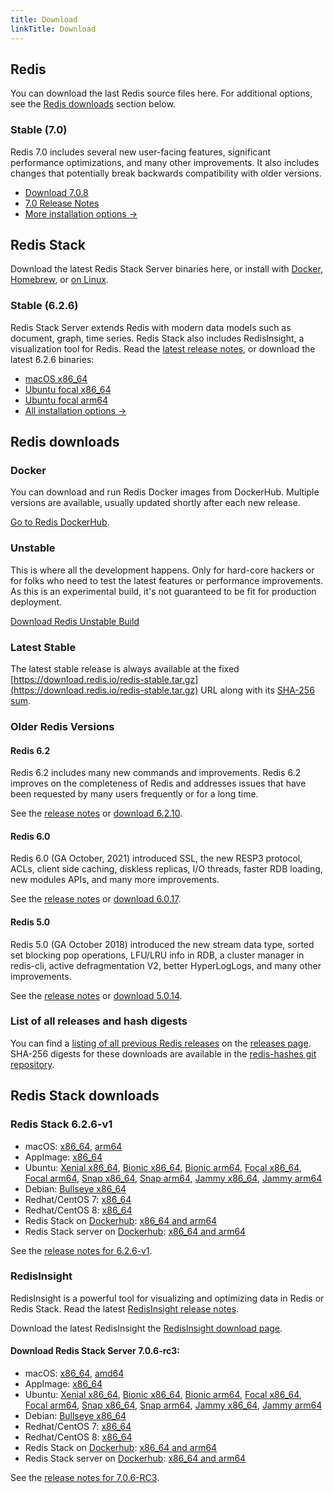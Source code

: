 ```yaml
---
title: Download
linkTitle: Download
---
```

<div class="download-cards">
<div id="download-redis">

## Redis

You can download the last Redis source files here. For additional options, see the [Redis downloads](#redis-downloads) section below.

### Stable (7.0)

Redis 7.0 includes several new user-facing features, significant performance optimizations, and many other improvements. It also includes changes that potentially break backwards compatibility with older versions.

* [Download 7.0.8](https://github.com/redis/redis/archive/7.0.8.tar.gz)
* [7.0 Release Notes](https://raw.githubusercontent.com/redis/redis/7.0/00-RELEASENOTES)
* [More installation options ->](#redis-downloads)

</div>

<div id="download-redis-stack">

## Redis Stack

Download the latest Redis Stack Server binaries here, or install with [Docker](/docs/stack/get-started/install/docker), [Homebrew](/docs/stack/get-started/install/mac-os), or [on Linux](/docs/stack/get-started/install/linux).

### Stable (6.2.6)

Redis Stack Server extends Redis with modern data models such as document, graph, time series. Redis Stack also includes RedisInsight, a visualization tool for Redis. Read the [latest release notes](https://github.com/redis-stack/redis-stack/releases/tag/v6.2.6-v1), or download the latest 6.2.6 binaries:

* [macOS x86_64](https://packages.redis.io/redis-stack/redis-stack-server-6.2.6-v1.catalina.x86_64.zip)
* [Ubuntu focal x86_64](https://packages.redis.io/redis-stack/redis-stack-server-6.2.6-v1.focal.x86_64.tar.gz)
* [Ubuntu focal arm64](https://packages.redis.io/redis-stack/redis-stack-server-6.2.6-v1.focal.arm64.tar.gz)
* [All installation options ->](#redis-stack-downloads)
</div>
</div>

<div id="download-details">

## Redis downloads

### Docker

You can download and run Redis Docker images from DockerHub. Multiple versions are available, usually updated shortly after each new release.

[Go to Redis DockerHub](https://hub.docker.com/_/redis).

### Unstable

This is where all the development happens. Only for hard-core hackers or for folks who need to test the latest features or performance improvements. As this is an experimental build, it's not guaranteed to be fit for production deployment.

[Download Redis Unstable Build](https://github.com/redis/redis/archive/unstable.tar.gz)

### Latest Stable

The latest stable release is always available at the fixed [https://download.redis.io/redis-stable.tar.gz](https://download.redis.io/redis-stable.tar.gz) URL along with its [SHA-256 sum](https://download.redis.io/redis-stable.tar.gz.SHA256SUM).

### Older Redis Versions

#### Redis 6.2

Redis 6.2 includes many new commands and improvements. Redis 6.2 improves on the completeness of Redis and addresses issues that have been requested by many users frequently or for a long time.

See the [release notes](https://raw.githubusercontent.com/redis/redis/6.2/00-RELEASENOTES) or [download 6.2.10](https://download.redis.io/releases/redis-6.2.10.tar.gz).

#### Redis 6.0

Redis 6.0 (GA October, 2021) introduced SSL, the new RESP3 protocol, ACLs, client side caching, diskless replicas, I/O threads, faster RDB loading, new modules APIs, and many more improvements.

See the [release notes](https://raw.githubusercontent.com/redis/redis/6.0/00-RELEASENOTES) or [download 6.0.17](https://download.redis.io/releases/redis-6.0.17.tar.gz).

#### Redis 5.0

Redis 5.0 (GA October 2018) introduced the new stream data type, sorted set blocking pop operations, LFU/LRU info in RDB, a cluster manager in redis-cli, active defragmentation V2, better HyperLogLogs, and many other improvements.

See the [release notes](https://raw.githubusercontent.com/redis/redis/5.0/00-RELEASENOTES) or [download 5.0.14](https://download.redis.io/releases/redis-5.0.14.tar.gz).

### List of all releases and hash digests

You can find a [listing of all previous Redis releases](https://download.redis.io/releases/) on the [releases page](https://download.redis.io/releases/). SHA-256 digests for these downloads are available in the [redis-hashes git repository](https://github.com/redis/redis-hashes/).

## Redis Stack downloads

### Redis Stack 6.2.6-v1

* macOS: [x86_64](https://packages.redis.io/redis-stack/redis-stack-server-6.2.6-v1.catalina.x86_64.zip), [arm64](https://packages.redis.io/redis-stack/redis-stack-server-6.2.6-v1.monterey.arm64.zip)
* AppImage: [x86_64](https://packages.redis.io/redis-stack/redis-stack-server-6.2.6-v1-x86_64.AppImage)
* Ubuntu: [Xenial x86_64](https://packages.redis.io/redis-stack/redis-stack-server-6.2.6-v1.xenial.x86_64.tar.gz), [Bionic x86_64](https://packages.redis.io/redis-stack/redis-stack-server-6.2.6-v1.bionic.x86_64.tar.gz), [Bionic arm64](https://packages.redis.io/redis-stack/redis-stack-server-6.2.6-v1.bionic.arm64.tar.gz), [Focal x86_64](https://packages.redis.io/redis-stack/redis-stack-server-6.2.6-v1.focal.x86_64.tar.gz), [Focal arm64](https://packages.redis.io/redis-stack/redis-stack-server-6.2.6-v1.focal.arm64.tar.gz), [Snap x86_64](https://packages.redis.io/redis-stack/redis-stack-server-6.2.6-v1.x86_64.snap), [Snap arm64](https://packages.redis.io/redis-stack/redis-stack-server-6.2.6-v1.arm64.snap), [Jammy x86_64](https://packages.redis.io/redis-stack/redis-stack-server-6.2.6-v1.jammy.x86_64.tar.gz), [Jammy arm64](https://packages.redis.io/redis-stack/redis-stack-server-6.2.6-v1.jammy.arm64.tar.gz) 
* Debian: [Bullseye x86_64](https://packages.redis.io/redis-stack/redis-stack-server-6.2.6-v1.bullseye.x86_64.tar.gz)
* Redhat/CentOS 7: [x86_64](https://packages.redis.io/redis-stack/redis-stack-server-6.2.6-v1.rhel7.x86_64.tar.gz)
* Redhat/CentOS 8: [x86_64](https://packages.redis.io/redis-stack/redis-stack-server-6.2.6-v1.rhel8.x86_64.tar.gz)
* Redis Stack on [Dockerhub](https://hub.docker.com/u/redis): [x86_64 and arm64](https://hub.docker.com/r/redis/redis-stack)
* Redis Stack server on [Dockerhub](https://hub.docker.com/u/redis): [x86_64 and arm64](https://hub.docker.com/r/redis/redis-stack-server)

See the [release notes for 6.2.6-v1](https://github.com/redis-stack/redis-stack/releases/tag/v6.2.6-v1).

### RedisInsight

RedisInsight is a powerful tool for visualizing and optimizing data in Redis or Redis Stack. Read the latest [RedisInsight release notes](https://github.com/RedisInsight/RedisInsight/releases).

Download the latest RedisInsight the [RedisInsight download page](https://redis.com/redis-enterprise/redis-insight/).

#### Download Redis Stack Server 7.0.6-rc3:

* macOS: [x86_64](https://packages.redis.io/redis-stack/redis-stack-server-7.0.6-RC3.catalina.x86_64.zip), [amd64](https://packages.redis.io/redis-stack/redis-stack-server-7.0.6-RC3.monterey.arm64.zip)
* AppImage: [x86_64](https://packages.redis.io/redis-stack/redis-stack-server-7.0.6-RC3-x86_64.AppImage)
* Ubuntu: [Xenial x86_64](https://packages.redis.io/redis-stack/redis-stack-server-7.0.6-RC3.xenial.x86_64.tar.gz), [Bionic x86_64](https://packages.redis.io/redis-stack/redis-stack-server-7.0.6-RC3.bionic.x86_64.tar.gz), [Bionic arm64](https://packages.redis.io/redis-stack/redis-stack-server-7.0.6-RC3.bionic.arm64.tar.gz), [Focal x86_64](https://packages.redis.io/redis-stack/redis-stack-server-7.0.6-RC3.focal.x86_64.tar.gz), [Focal arm64](https://packages.redis.io/redis-stack/redis-stack-server-7.0.6-RC3.focal.arm64.tar.gz), [Snap x86_64](https://packages.redis.io/redis-stack/redis-stack-server-7.0.6-RC3.x86_64.snap), [Snap arm64](https://packages.redis.io/redis-stack/redis-stack-server-7.0.6-RC3.arm64.snap), [Jammy x86_64](https://packages.redis.io/redis-stack/redis-stack-server-7.0.6-RC3.jammy.x86_64.zip), [Jammy arm64](https://packages.redis.io/redis-stack/redis-stack-server-7.0.6-RC3.jammy.arm64.zip)
* Debian: [Bullseye x86_64](https://packages.redis.io/redis-stack/redis-stack-server-7.0.6-RC3.bullseye.x86_64.tar.gz)
* Redhat/CentOS 7: [x86_64](https://packages.redis.io/redis-stack/redis-stack-server-7.0.6-RC3.rhel7.x86_64.tar.gz)
* Redhat/CentOS 8: [x86_64](https://packages.redis.io/redis-stack/redis-stack-server-7.0.6-RC3.rhel8.x86_64.tar.gz)
* Redis Stack on [Dockerhub](https://hub.docker.com/u/redis): [x86_64 and arm64](https://hub.docker.com/r/redis/redis-stack)
* Redis Stack server on [Dockerhub](https://hub.docker.com/u/redis): [x86_64 and arm64](https://hub.docker.com/r/redis/redis-stack-server)

See the [release notes for 7.0.6-RC3](https://github.com/redis-stack/redis-stack/releases/tag/v7.0.6-RC3).

</div>
